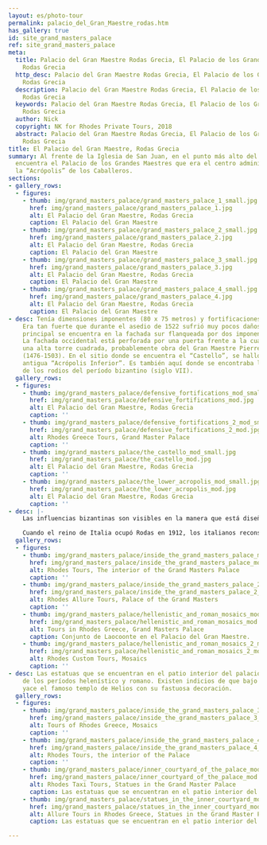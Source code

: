 ```yaml
---
layout: es/photo-tour
permalink: palacio_del_Gran_Maestre_rodas.htm
has_gallery: true
id: site_grand_masters_palace
ref: site_grand_masters_palace
meta:
  title: Palacio del Gran Maestre Rodas Grecia, El Palacio de los Grandes Maestres
    Rodas Grecia
  http_desc: Palacio del Gran Maestre Rodas Grecia, El Palacio de los Grandes Maestres
    Rodas Grecia
  description: Palacio del Gran Maestre Rodas Grecia, El Palacio de los Grandes Maestres
    Rodas Grecia
  keywords: Palacio del Gran Maestre Rodas Grecia, El Palacio de los Grandes Maestres
    Rodas Grecia
  author: Nick
  copyright: NK for Rhodes Private Tours, 2018
  abstract: Palacio del Gran Maestre Rodas Grecia, El Palacio de los Grandes Maestres
    Rodas Grecia
title: El Palacio del Gran Maestre, Rodas Grecia
summary: Al frente de la Iglesia de San Juan, en el punto más alto del Castillo, se
  encuentra el Palacio de los Grandes Maestres que era el centro administrativo y
  la “Acrópolis” de los Caballeros.
sections:
- gallery_rows:
  - figures:
    - thumb: img/grand_masters_palace/grand_masters_palace_1_small.jpg
      href: img/grand_masters_palace/grand_masters_palace_1.jpg
      alt: El Palacio del Gran Maestre, Rodas Grecia
      caption: El Palacio del Gran Maestre
    - thumb: img/grand_masters_palace/grand_masters_palace_2_small.jpg
      href: img/grand_masters_palace/grand_masters_palace_2.jpg
      alt: El Palacio del Gran Maestre, Rodas Grecia
      caption: El Palacio del Gran Maestre
    - thumb: img/grand_masters_palace/grand_masters_palace_3_small.jpg
      href: img/grand_masters_palace/grand_masters_palace_3.jpg
      alt: El Palacio del Gran Maestre, Rodas Grecia
      caption: El Palacio del Gran Maestre
    - thumb: img/grand_masters_palace/grand_masters_palace_4_small.jpg
      href: img/grand_masters_palace/grand_masters_palace_4.jpg
      alt: El Palacio del Gran Maestre, Rodas Grecia
      caption: El Palacio del Gran Maestre
- desc: Tenía dimensiones imponentes (80 x 75 metros) y fortificaciones de defensa.
    Era tan fuerte que durante el asedio de 1522 sufrió muy pocos daños. La entrada
    principal se encuentra en la fachada sur flanqueada por dos imponentes torres.
    La fachada occidental está perforada por una puerta frente a la cual se eleva
    una alta torre cuadrada, probablemente obra del Gran Maestre Pierre d´Aubusson
    (1476-1503). En el sitio donde se encuentra el “Castello”, se halló una vez la
    antigua “Acrópolis Inferior”. Es también aquí donde se encontraba la acrópolis
    de los rodios del período bizantino (siglo VII).
  gallery_rows:
  - figures:
    - thumb: img/grand_masters_palace/defensive_fortifications_mod_small.jpg
      href: img/grand_masters_palace/defensive_fortifications_mod.jpg
      alt: El Palacio del Gran Maestre, Rodas Grecia
      caption: ''
    - thumb: img/grand_masters_palace/defensive_fortifications_2_mod_small.jpg
      href: img/grand_masters_palace/defensive_fortifications_2_mod.jpg
      alt: Rhodes Greece Tours, Grand Master Palace
      caption: ''
    - thumb: img/grand_masters_palace/the_castello_mod_small.jpg
      href: img/grand_masters_palace/the_castello_mod.jpg
      alt: El Palacio del Gran Maestre, Rodas Grecia
      caption: ''
    - thumb: img/grand_masters_palace/the_lower_acropolis_mod_small.jpg
      href: img/grand_masters_palace/the_lower_acropolis_mod.jpg
      alt: El Palacio del Gran Maestre, Rodas Grecia
      caption: ''
- desc: |-
    Las influencias bizantinas son visibles en la manera que está diseñado el palacio con los apartamentos en la primera planta alrededor del patio central y las despensas en la planta baja. Durante los primeros años de la ocupación, los turcos lo utilizaron como prisión y luego lo dejaron derrumbarse. El palacio fue completamente destruido por una gran explosión en la iglesia de San Juan en 1852.

    Cuando el reino de Italia ocupó Rodas en 1912, los italianos reconstruyeron el palacio como residencia vacacional para Victor Emmanuel III de Italia y luego para Benito Mussolini. Sus pisos están decorados con maravillosos mosaicos de los períodos helenístico y romano, traídos de la isla de Kos.
  gallery_rows:
  - figures:
    - thumb: img/grand_masters_palace/inside_the_grand_masters_palace_mod_small.jpg
      href: img/grand_masters_palace/inside_the_grand_masters_palace_mod.jpg
      alt: Rhodes Tours, The interior of the Grand Masters Palace
      caption: ''
    - thumb: img/grand_masters_palace/inside_the_grand_masters_palace_2_mod_small.png
      href: img/grand_masters_palace/inside_the_grand_masters_palace_2_mod.jpg
      alt: Rhodes Allure Tours, Palace of the Grand Masters
      caption: ''
    - thumb: img/grand_masters_palace/hellenistic_and_roman_mosaics_mod_small.jpg
      href: img/grand_masters_palace/hellenistic_and_roman_mosaics_mod.jpg
      alt: Tours in Rhodes Greece, Grand Masters Palace
      caption: Conjunto de Laocoonte en el Palacio del Gran Maestre.
    - thumb: img/grand_masters_palace/hellenistic_and_roman_mosaics_2_mod_small.jpg
      href: img/grand_masters_palace/hellenistic_and_roman_mosaics_2_mod.jpg
      alt: Rhodes Custom Tours, Mosaics
      caption: ''
- desc: Las estatuas que se encuentran en el patio interior del palacio datan también
    de los períodos helenístico y romano. Existen indicios de que bajo sus cimientos
    yace el famoso templo de Helios con su fastuosa decoración.
  gallery_rows:
  - figures:
    - thumb: img/grand_masters_palace/inside_the_grand_masters_palace_3_mod_small.jpg
      href: img/grand_masters_palace/inside_the_grand_masters_palace_3_mod.jpg
      alt: Tours of Rhodes Greece, Mosaics
      caption: ''
    - thumb: img/grand_masters_palace/inside_the_grand_masters_palace_4_mod_small.jpg
      href: img/grand_masters_palace/inside_the_grand_masters_palace_4_mod.jpg
      alt: Rhodes Tours, the interior of the Palace
      caption: ''
    - thumb: img/grand_masters_palace/inner_courtyard_of_the_palace_mod_small.jpg
      href: img/grand_masters_palace/inner_courtyard_of_the_palace_mod.jpg
      alt: Rhodes Taxi Tours, Statues in the Grand Master Palace
      caption: Las estatuas que se encuentran en el patio interior del palacio
    - thumb: img/grand_masters_palace/statues_in_the_inner_courtyard_mod_small.jpg
      href: img/grand_masters_palace/statues_in_the_inner_courtyard_mod.jpg
      alt: Allure Tours in Rhodes Greece, Statues in the Grand Master Palace
      caption: Las estatuas que se encuentran en el patio interior del palacio

---
```

